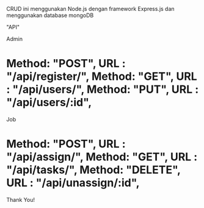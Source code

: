 CRUD ini menggunakan Node.js dengan framework Express.js dan menggunakan database mongoDB

"API"

Admin

Method: "POST",
URL : "/api/register/",
Method: "GET",
URL : "/api/users/",
Method: "PUT",
URL : "/api/users/:id",
=========================================

Job

Method: "POST",
URL : "/api/assign/",
Method: "GET",
URL : "/api/tasks/",
Method: "DELETE",
URL : "/api/unassign/:id",
=========================================

Thank You!